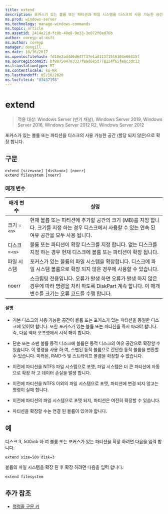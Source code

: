 ```yaml
---
title: extend
description: 포커스가 있는 볼륨 또는 파티션과 파일 시스템을 디스크의 사용 가능한 공간 (할당 되지 않은)으로 확장 하는 확장 명령에 대 한 참조 항목입니다.
ms.prod: windows-server
ms.technology: manage-windows-commands
ms.topic: article
ms.assetid: 2414e21d-fc0b-40e8-9e33-3e072f8ad76b
author: coreyp-at-msft
ms.author: coreyp
manager: dongill
ms.date: 10/16/2017
ms.openlocfilehash: fd10e2ad4d6d647f37e1ad113f1516104e66315f
ms.sourcegitcommit: bf887504703337f8ad685d778124f65fe8c3dc13
ms.translationtype: MT
ms.contentlocale: ko-KR
ms.lasthandoff: 05/16/2020
ms.locfileid: "83437198"
---
```

# <a name="extend"></a>extend

> 적용 대상: Windows Server (반기 채널), Windows Server 2019, Windows Server 2016, Windows Server 2012 R2, Windows Server 2012

포커스가 있는 볼륨 또는 파티션을 디스크의 사용 가능한 공간 (할당 되지 않은)으로 확장 합니다.

## <a name="syntax"></a>구문

```
extend [size=<n>] [disk=<n>] [noerr]
extend filesystem [noerr]
```

### <a name="parameters"></a>매개 변수

| 매개 변수 | 설명 |
| --------- | ----------- |
| 크기 =`<n>` | 현재 볼륨 또는 파티션에 추가할 공간의 크기 (MB)를 지정 합니다. 크기를 지정 하는 경우 디스크에서 사용할 수 있는 연속 된 여유 공간을 모두 사용 됩니다. |
| 디스크 =`<n>` | 볼륨 또는 파티션이 확장 디스크를 지정 합니다. 없는 디스크를 지정 하는 경우 현재 디스크에 볼륨 또는 파티션이 확장 됩니다. |
| 파일 시스템 | 포커스가 있는 볼륨의 파일 시스템을 확장합니다. 디스크에 파일 시스템 볼륨으로 확장 되지 않은 경우에 사용할 수 있습니다. |
| noerr | 스크립팅 전용입니다. 오류가 발생 하면 오류가 발생 하지 않은 경우에 따라 명령을 처리 하도록 DiskPart 계속 합니다. 이 매개 변수를 크기는 오류 코드를 수행 합니다. |

#### <a name="remarks"></a>설명

- 기본 디스크의 사용 가능한 공간이 볼륨 또는 포커스가 있는 파티션을 동일한 디스크에 있어야 합니다. 또한 포커스가 있는 볼륨 또는 파티션을 즉시 따라야 합니다. 즉, 다음 섹터 오프셋에서 시작 해야 합니다.

- 단순 또는 스팬 볼륨 동적 디스크에 볼륨은 동적 디스크의 여유 공간으로 확장할 수 있습니다. 이 명령을 사용 하 여, 스팬된 동적 볼륨으로 간단한 동적 볼륨을 변환할 수 있습니다. 미러된, RAID-5 및 스트라이프 볼륨을 확장할 수 없습니다.

- 이전에 파티션을 NTFS 파일 시스템으로 포맷, 파일 시스템은 더 큰 파티션에 자동으로 확장 하 고 데이터 손실을 발생 합니다.

- 이전에 파티션을 NTFS 이외의 파일 시스템으로 포맷, 파티션에 변경 되지 않고는 명령이 실패 합니다.

- 이전에 파티션의 파일 시스템으로 포맷 되지, 파티션은 여전히 확장할 수 있습니다.

- 파티션을 확장할 수는 연결 된 볼륨이 있어야 합니다.

## <a name="examples"></a>예

디스크 3, 500mb 하 여 볼륨 또는 포커스가 있는 파티션을 확장 하려면 다음을 입력 합니다.

```
extend size=500 disk=3
```

볼륨의 파일 시스템을 확장 된 후 확장 하려면 다음을 입력 합니다.

```
extend filesystem
```

## <a name="additional-references"></a>추가 참조

- [명령줄 구문 키](command-line-syntax-key.md)
